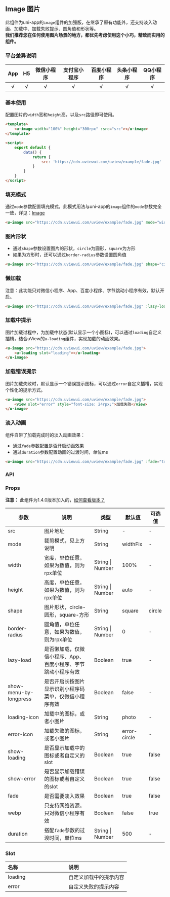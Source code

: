 ## Image 图片 <Badge text="1.4.0" />

<demo-model url="/pages/componentsB/image/index"></demo-model>


此组件为uni-app的`image`组件的加强版，在继承了原有功能外，还支持淡入动画、加载中、加载失败提示、圆角值和形状等。   
**我们推荐您在任何使用图片场景的地方，都优先考虑使用这个小巧，精致而实用的组件。**


### 平台差异说明

|App|H5|微信小程序|支付宝小程序|百度小程序|头条小程序|QQ小程序|
|:-:|:-:|:-:|:-:|:-:|:-:|:-:|
|√|√|√|√|√|√|√|


### 基本使用

配置图片的`width`宽和`height`高，以及`src`路径即可使用。

```html
<template>
	<u-image width="100%" height="300rpx" :src="src"></u-image>
</template>

<script>
	export default {
		data() {
			return {
				src: 'https://cdn.uviewui.com/uview/example/fade.jpg'
			}
		}
	}
</script>
```


### 填充模式

通过`mode`参数配置填充模式，此模式用法与uni-app的`image`组件的`mode`参数完全一致，详见：[Image](https://uniapp.dcloud.io/component/image)

```html
<u-image src="https://cdn.uviewui.com/uview/example/fade.jpg" mode="widthFix"></u-image>
```

### 图片形状

- 通过`shape`参数设置图片的形状，`circle`为圆形，`square`为方形
- 如果为方形时，还可以通过`border-radius`参数设置圆角值

```html
<u-image src="https://cdn.uviewui.com/uview/example/fade.jpg" shape="circle"></u-image>
```


### 懒加载

注意：此功能只对微信小程序、App、百度小程序、字节跳动小程序有效，默认开启。

```html
<u-image src="https://cdn.uviewui.com/uview/example/fade.jpg" :lazy-load="true"></u-image>
```


### 加载中提示

图片加载过程中，为加载中状态(默认显示一个小图标)，可以通过`loading`自定义插槽，结合uView的`u-loading`组件，实现加载的动画效果。

```html
<u-image src="https://cdn.uviewui.com/uview/example/fade.jpg">
	<u-loading slot="loading"></u-loading>
</u-image>
```


### 加载错误提示

图片加载失败时，默认显示一个错误提示图标，可以通过`error`自定义插槽，实现个性化的提示方式。

```html
<u-image src="https://cdn.uviewui.com/uview/example/fade.jpg">
	<view slot="error" style="font-size: 24rpx;">加载失败</view>
</u-image>
```


### 淡入动画

组件自带了加载完成时的淡入动画效果：

- 通过`fade`参数配置是否开启动画效果
- 通过`duration`参数配置动画的过渡时间，单位ms

```html
<u-image src="https://cdn.uviewui.com/uview/example/fade.jpg" :fade="true" duration="450"></u-image>
```



### API

### Props

**注意：** 此组件为1.4.0版本加入的，[如何查看版本？](/components/install.html)

| 参数          | 说明            | 类型            | 默认值             |  可选值   |
|-------------  |---------------- |---------------|------------------ |-------- |
| src | 图片地址 | String | - | - |
| mode | 裁剪模式，见上方说明 | String  | widthFix | - |
| width | 宽度，单位任意，如果为数值，则为rpx单位 | String \| Number  | 100% | - |
| height | 高度，单位任意，如果为数值，则为rpx单位 | String \| Number  | auto | - |
| shape | 图片形状，circle-圆形，square-方形 | String  | square | circle |
| border-radius | 圆角值，单位任意，如果为数值，则为rpx单位 | String \| Number  | 0 | - |
| lazy-load | 是否懒加载，仅微信小程序、App、百度小程序、字节跳动小程序有效 | Boolean  | true | - |
| show-menu-by-longpress | 是否开启长按图片显示识别小程序码菜单，仅微信小程序有效 | Boolean  | false | - |
| loading-icon | 加载中的图标，或者小图片 | String  | photo | - |
| error-icon | 加载失败的图标，或者小图片 | String  | error-circle | - |
| show-loading | 是否显示加载中的图标或者自定义的slot | Boolean  | true | false |
| show-error | 是否显示加载错误的图标或者自定义的slot | Boolean  | true | false |
| fade | 是否需要淡入效果 | Boolean  | true | false |
| webp | 只支持网络资源，只对微信小程序有效 | Boolean  | false | true |
| duration | 搭配`fade`参数的过渡时间，单位ms | String \| Number   | 500 | - |



### Slot

|名称|说明|
|:-|:-|
| loading | 自定义加载中的提示内容 |
| error | 自定义失败的提示内容 |



<style scoped>
h3[id=slot] + table thead tr th:nth-child(2){
	width: 50%;
}
</style>
